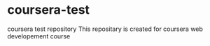 # coursera-test
coursera test repository
This repositary is created for coursera web developement course
